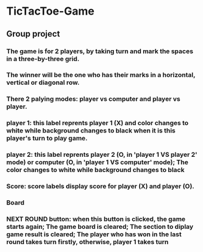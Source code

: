 # TicTacToe-Game
## Group project
### The game is for 2 players, by taking turn and mark the spaces in a three-by-three grid.
### The winner will be the one who has their marks in a horizontal, vertical or diagonal row.
### There 2 palying modes: player vs computer and player vs player.
### player 1: this label reprents player 1 (X) and color changes to white while background changes to black when it is this player's turn to play game.
### player 2: this label reprents player 2 (O, in 'player 1 VS player 2' mode) or computer (O, in 'player 1 VS computer' mode); The color changes to white while background changes to black
### Score: score labels display score for player (X) and player (O).
### Board
### NEXT ROUND button: when this button is clicked, the game starts again; The game board is cleared; The section to diplay game result is cleared; The player who has won in the last round takes turn firstly, otherwise, player 1 takes turn